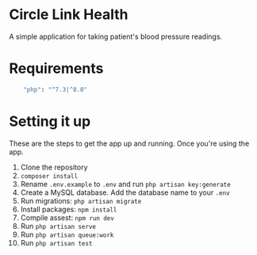 # Circle Link Health
A simple application for taking patient's blood pressure readings.

# Requirements
```sh
    "php": "^7.3|^8.0"
```
# Setting it up
These are the steps to get the app up and running. Once you're using the app.

1. Clone the repository
2. `composer install`
3. Rename `.env.example` to `.env` and run `php artisan key:generate`
4. Create a MySQL database. Add the database name to your `.env`
6. Run migrations: `php artisan migrate`
7. Install packages: `npm install`
8. Compile assest: `npm run dev`
9. Run `php artisan serve` 
10. Run `php artisan queue:work`
11. Run `php artisan test`
